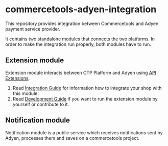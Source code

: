 # commercetools-adyen-integration
This repository provides integration between Commercetools and Adyen payment service provider.

It contains two standalone modules that connects the two platforms.
In order to make the integration run properly, both modules have to run.

## Extension module
Extension module interacts between CTP Platform and Adyen using [API Extensions](https://docs.commercetools.com/http-api-projects-api-extensions).
1. Read [Integration Guide](./extension/docs/IntegrationGuide.md) for information how to integrate your shop with this module.  
1. Read [Development Guide](./extension/docs/DevelopmentGuide.md) if you want to run the extension module by yourself or contribute to it.

## Notification module
Notification module is a public service which receives notifications sent by Adyen,
processes them and saves on a commercetools project.

